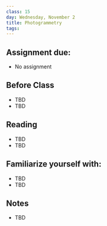 ```yaml
---
class: 15
day: Wednesday, November 2
title: Photogrammetry
tags: 
---
```


## Assignment due: 
- No assignment 

## Before Class 
- TBD 
- TBD 

## Reading 
- TBD 
- TBD 

## Familiarize yourself with: 
- TBD 
- TBD 

## Notes 
- TBD
